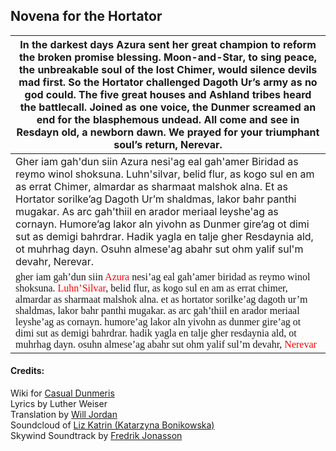 <style>
@font-face {
    font-family: Daedric;
    src: url('./fonts/Daedric.ttf') format('truetype');
    font-weight: medium;
    font-style: normal;
}
</style>

## Novena for the Hortator

|In the darkest days Azura sent her great champion to reform the broken promise blessing. Moon-and-Star, to sing peace, the unbreakable soul of the lost Chimer, would silence devils mad first. So the Hortator challenged Dagoth Ur’s army as no god could. The five great houses and Ashland tribes heard the battlecall. Joined as one voice, the Dunmer screamed an end for the blasphemous undead. All come and see in Resdayn old, a newborn dawn. We prayed for your triumphant soul’s return, Nerevar.|
|---|
|Gher iam gah'dun siin Azura nesi'ag eal gah'amer Biridad as reymo winol shoksuna. Luhn'silvar, belid flur, as kogo sul en am as errat Chimer, almardar as sharmaat malshok alna. Et as Hortator sorilke’ag Dagoth Ur’m shaldmas, lakor bahr panthi mugakar. As arc gah'thiil en arador meriaal leyshe'ag as cornayn. Humore’ag lakor aln yivohn as Dunmer gire’ag ot dimi sut as demigi bahrdrar. Hadik yagla en talje gher Resdaynia ald, ot muhrhag dayn. Osuhn almese'ag abahr sut ohm yalif sul'm devahr, Nerevar.|
|<span style="font-family:Daedric">gher iam gah’dun siin <span style="color:red">Azura</span> nesi’ag eal gah’amer biridad as reymo winol shoksuna. <span style="color:red">Luhn’Silvar</span>, belid flur, as kogo sul en am as errat chimer, almardar as sharmaat malshok alna. et as hortator sorilke’ag dagoth ur’m shaldmas, lakor bahr panthi mugakar. as arc gah’thiil en arador meriaal leyshe’ag as cornayn. humore’ag lakor aln yivohn as dunmer gire’ag ot dimi sut as demigi bahrdrar. hadik yagla en talje gher resdaynia ald, ot muhrhag dayn. osuhn almese’ag abahr sut ohm yalif sul’m devahr, <span style="color:red">Nerevar</span></span>|

#### Credits:
Wiki for [Casual Dunmeris](https://casualscrolls.fandom.com/wiki/Dunmeri_language)\
Lyrics by Luther Weiser\
Translation by [Will Jordan](https://soundcloud.com/smitehammer)\
Soundcloud of [Liz Katrin \(Katarzyna Bonikowska\)](https://soundcloud.com/liz-katrin/hortator-skywind)\
Skywind Soundtrack by [Fredrik Jonasson](https://jonassonfredrik.bandcamp.com)

